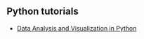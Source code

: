 ## Python tutorials
- [Data Analysis and Visualization in Python](https://swcarpentry.github.io/python-novice-inflammation/)
